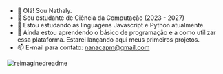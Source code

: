 - 👋 Olá! Sou Nathaly.
- 👀 Sou estudante de Ciência da Computação (2023 - 2027)
- 🌱 Estou estudando as linguagens Javascript e Python atualmente.
- 💞️ Ainda estou aprendendo o básico de programação e a como utilizar essa plataforma. Estarei lançando aqui meus primeiros projetos.
- 📫 E-mail para contato: nanacapm@gmail.com 

<img src="https://myreadme.vercel.app/api/embed/YOURUSERNAME?panels=userstatistics,toprepositories,toplanguages,commitgraph" alt="reimaginedreadme" />

